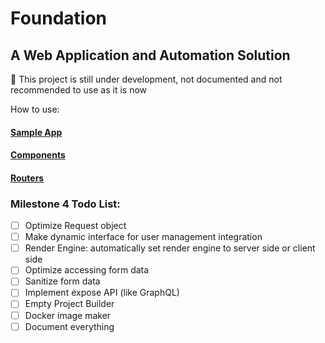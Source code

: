 # Foundation 
## A Web Application and Automation Solution

:red_circle: This project is still under development, not documented and not recommended to use as it is now


How to use:

#### [Sample App](https://github.com/iesreza/foundation-example)
#### [Components](https://github.com/iesreza/foundation/docs/components.md)
#### [Routers](https://github.com/iesreza/foundation/docs/router.md)


### Milestone 4 Todo List:

- [ ] Optimize Request object
- [ ] Make dynamic interface for user management integration
- [ ] Render Engine: automatically set render engine to server side or client side
- [ ] Optimize accessing form data
- [ ] Sanitize form data
- [ ] Implement expose API (like GraphQL)
- [ ] Empty Project Builder
- [ ] Docker image maker
- [ ] Document everything